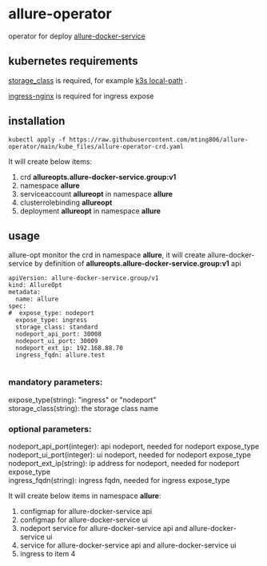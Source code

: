 # allure-operator

operator for deploy [allure-docker-service](https://github.com/fescobar/allure-docker-service)  

## kubernetes requirements

[storage_class](https://kubernetes.io/docs/concepts/storage/storage-classes/) is required, for example [k3s local-path](https://github.com/k3s-io/k3s/blob/master/manifests/local-storage.yaml) . 

[ingress-nginx](https://github.com/kubernetes/ingress-nginx) is required for ingress expose

## installation

```
kubectl apply -f https://raw.githubusercontent.com/mting806/allure-operator/main/kube_files/allure-operator-crd.yaml
```

It will create below items:
<ol>
  <li>crd <strong>allureopts.allure-docker-service.group:v1</strong></li>
  <li>namespace <strong>allure</strong></li>
  <li>serviceaccount <strong>allureopt</strong> in namespace <strong>allure</strong></li>
  <li>clusterrolebinding <strong>allureopt</strong></li>
  <li>deployment <strong>allureopt</strong> in namespace <strong>allure</strong></li>
</ol>

## usage

allure-opt monitor the crd in namespace <strong>allure</strong>, it will create allure-docker-service by definition of <strong>allureopts.allure-docker-service.group:v1</strong> api 

```
apiVersion: allure-docker-service.group/v1
kind: AllureOpt
metadata:
  name: allure
spec:
#  expose_type: nodeport
  expose_type: ingress
  storage_class: standard
  nodeport_api_port: 30008
  nodeport_ui_port: 30009
  nodeport_ext_ip: 192.168.88.70
  ingress_fqdn: allure.test
  
```

### mandatory parameters:    

expose_type(string): "ingress" or "nodeport"  
storage_class(string): the storage class name  

### optional parameters:  

nodeport_api_port(integer): api nodeport, needed for nodeport expose_type  
nodeport_ui_port(integer): ui nodeport, needed for nodeport expose_type  
nodeport_ext_ip(string): ip address for nodeport, needed for nodeport expose_type   
ingress_fqdn(string): ingress fqdn, needed for ingress expose_type  

It will create below items in namespace <strong>allure</strong>:  

<ol>
  <li>configmap for allure-docker-service api</li>
  <li>configmap for allure-docker-service ui</li>
  <li>nodeport service for allure-docker-service api and allure-docker-service ui</li>
  <li>service for allure-docker-service api and allure-docker-service ui</li>
  <li>ingress to item 4</li>
</ol>